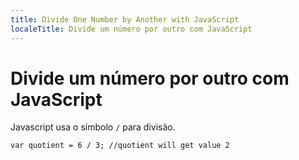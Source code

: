 ```yaml
---
title: Divide One Number by Another with JavaScript
localeTitle: Divide um número por outro com JavaScript
---
```

# Divide um número por outro com JavaScript

Javascript usa o símbolo `/` para divisão.
```
var quotient = 6 / 3; //quotient will get value 2 

```